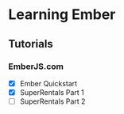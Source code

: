 # Learning Ember

## Tutorials
### EmberJS.com
- [x] Ember Quickstart
- [x] SuperRentals Part 1
- [ ] SuperRentals Part 2

